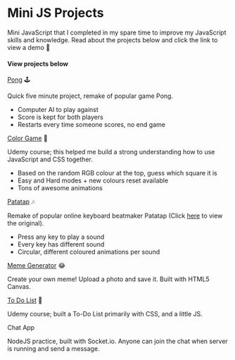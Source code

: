 # Mini JS Projects

Mini JavaScript that I completed in my spare time to improve my JavaScript skills and knowledge. Read about the projects below and click the link to view a demo 👀

#### View projects below
[Pong](https://mitul-s.github.io/mini-projects/pong) 🕹

Quick five minute project, remake of popular game Pong.
* Computer AI to play against
* Score is kept for both players
* Restarts every time someone scores, no end game

[Color Game](https://mitul-s.github.io/mini-projects/Color%20Game) 🎨

Udemy course; this helped me build a strong understanding how to use JavaScript and CSS together. 
* Based on the random RGB colour at the top, guess which square it is
* Easy and Hard modes +  new colours reset available
* Tons of awesome animations

[Patatap](https://mitul-s.github.io/mini-projects/PatatapClone) 🎶

Remake of popular online keyboard beatmaker Patatap (Click [here](https://patatap.com) to view the original).
* Press any key to play a sound
* Every key has different sound
* Circular, different coloured animations per sound

[Meme Generator](https://mitul-s.github.io/mini-projects/memeGenerator) 😂

Create your own meme! Upload a photo and save it. Built with HTML5 Canvas.

[To Do List](https://mitul-s.github.io/mini-projects/ToDoList) 📝

Udemy course; built a To-Do List primarily with CSS, and a little JS. 

Chat App

NodeJS practice, built with Socket.io. Anyone can join the chat when server is running and send a message.